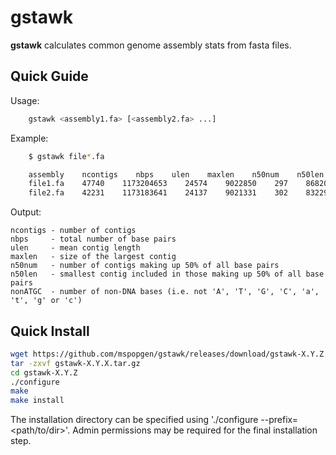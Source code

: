 gstawk
====

**gstawk** calculates common genome assembly stats from fasta files.

Quick Guide
-------------

Usage:
```bash
    gstawk <assembly1.fa> [<assembly2.fa> ...]
```

Example:
```bash
    $ gstawk file*.fa

    assembly    ncontigs    nbps    ulen    maxlen    n50num    n50len    nonATGC
    file1.fa    47740    1173204653    24574    9022850    297    868209    11549079
    file2.fa    42231    1173183641    24137    9021331    302    832291    10227642
```
Output:

    ncontigs - number of contigs
    nbps     - total number of base pairs
    ulen     - mean contig length
    maxlen   - size of the largest contig
    n50num   - number of contigs making up 50% of all base pairs
    n50len   - smallest contig included in those making up 50% of all base pairs
    nonATGC  - number of non-DNA bases (i.e. not 'A', 'T', 'G', 'C', 'a', 't', 'g' or 'c')

Quick Install
-------------

```bash
wget https://github.com/mspopgen/gstawk/releases/download/gstawk-X.Y.Z.tar.gz
tar -zxvf gstawk-X.Y.X.tar.gz
cd gstawk-X.Y.Z
./configure
make
make install
```
The installation directory can be specified using './configure --prefix=<path/to/dir>'. Admin permissions may be required for the final installation step.
